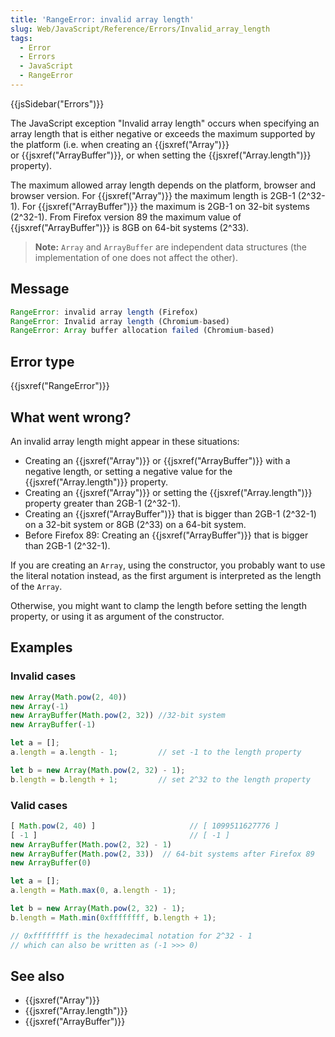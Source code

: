 ```yaml
---
title: 'RangeError: invalid array length'
slug: Web/JavaScript/Reference/Errors/Invalid_array_length
tags:
  - Error
  - Errors
  - JavaScript
  - RangeError
---
```

{{jsSidebar("Errors")}}

The JavaScript exception "Invalid array length" occurs when specifying an array
length that is either negative or exceeds the maximum supported by the platform
(i.e. when creating an {{jsxref("Array")}}
or {{jsxref("ArrayBuffer")}}, or when setting the
{{jsxref("Array.length")}} property).

The maximum allowed array length depends on the platform, browser and browser
version. For {{jsxref("Array")}} the maximum length is 2GB-1 (2^32-1). For
{{jsxref("ArrayBuffer")}} the maximum is 2GB-1 on 32-bit systems
(2^32-1). From Firefox version 89 the maximum value of
{{jsxref("ArrayBuffer")}} is 8GB on 64-bit systems (2^33).

> **Note:** `Array` and `ArrayBuffer` are independent data structures (the
> implementation of one does not affect the other).

## Message

```js
RangeError: invalid array length (Firefox)
RangeError: Invalid array length (Chromium-based)
RangeError: Array buffer allocation failed (Chromium-based)
```

## Error type

{{jsxref("RangeError")}}

## What went wrong?

An invalid array length might appear in these situations:

- Creating an {{jsxref("Array")}} or {{jsxref("ArrayBuffer")}} with
  a negative length, or setting a negative value for the
  {{jsxref("Array.length")}} property.
- Creating an {{jsxref("Array")}} or setting the
  {{jsxref("Array.length")}} property greater than 2GB-1 (2^32-1).
- Creating an {{jsxref("ArrayBuffer")}} that is bigger than 2GB-1
  (2^32-1) on a 32-bit system or 8GB (2^33) on a 64-bit system.
- Before Firefox 89: Creating an {{jsxref("ArrayBuffer")}} that is bigger
  than 2GB-1 (2^32-1).

If you are creating an `Array`, using the constructor, you probably want to use
the literal notation instead, as the first argument is interpreted as the length
of the `Array`.

Otherwise, you might want to clamp the length before setting the length
property, or using it as argument of the constructor.

## Examples

### Invalid cases

```js example-bad
new Array(Math.pow(2, 40))
new Array(-1)
new ArrayBuffer(Math.pow(2, 32)) //32-bit system
new ArrayBuffer(-1)

let a = [];
a.length = a.length - 1;         // set -1 to the length property

let b = new Array(Math.pow(2, 32) - 1);
b.length = b.length + 1;         // set 2^32 to the length property
```

### Valid cases

```js example-good
[ Math.pow(2, 40) ]                     // [ 1099511627776 ]
[ -1 ]                                  // [ -1 ]
new ArrayBuffer(Math.pow(2, 32) - 1)
new ArrayBuffer(Math.pow(2, 33))  // 64-bit systems after Firefox 89
new ArrayBuffer(0)

let a = [];
a.length = Math.max(0, a.length - 1);

let b = new Array(Math.pow(2, 32) - 1);
b.length = Math.min(0xffffffff, b.length + 1);

// 0xffffffff is the hexadecimal notation for 2^32 - 1
// which can also be written as (-1 >>> 0)
```

## See also

- {{jsxref("Array")}}
- {{jsxref("Array.length")}}
- {{jsxref("ArrayBuffer")}}
